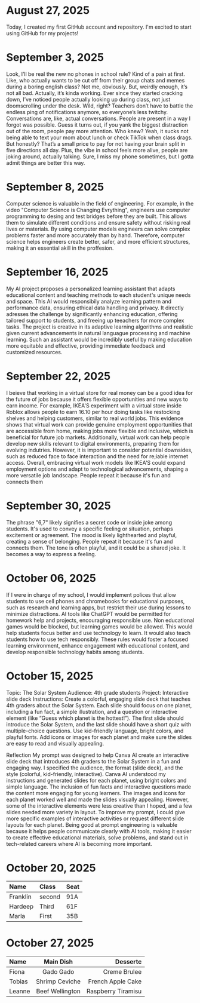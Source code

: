 # August 27, 2025

Today, I created my first GitHub account and repository. I'm excited to start using GitHub for my projects!

# September 3, 2025
Look, I’ll be real the new no phones in school rule? Kind of a pain at first. Like, who actually wants to be cut off from their group chats and memes during a boring english class? Not me, obviously. But, weirdly enough, it’s not all bad. Actually, it’s kinda working.
Ever since they started cracking down, I’ve noticed people actually looking up during class, not just doomscrolling under the desk. Wild, right? Teachers don’t have to battle the endless ping of notifications anymore, so everyone’s less twitchy. Conversations are, like, actual conversations. People are present in a way I forgot was possible. Guess it turns out, if you yank the biggest distraction out of the room, people pay more attention. Who knew?
Yeah, it sucks not being able to text your mom about lunch or check TikTok when class drags. But honestly? That’s a small price to pay for not having your brain split in five directions all day. Plus, the vibe in school feels more alive, people are joking around, actually talking. Sure, I miss my phone sometimes, but I gotta admit things are better this way.

# September 8, 2025
Computer science is valuable in the field of engineering. For example, in the video "Computer Science is Changing Evrything", engineers use computer programming to desing and test bridges before they are built. This allows them to simulate different conditions and ensure safety without risking real lives or materials. By using computer models engineers can solve complex problems faster and more accurately than by hand. Therefore, computer science helps engineers create better, safer, and more efficient structures, making it an essential akill in the proffesion.

# September 16, 2025
My AI project proposes a personalized learning assistant that adapts educational content and teaching methods to each student's unique needs and space. This AI would responsibily analyze learning pattern and performance data, ensuring ethical data handling and privacy. It directly adresses the challenge by significantly enhancing education, offering tailored support to students, and freeing up teeachers for more complex tasks. The project is creative in its adaptive learning algorithms and realistic given current advancements in natural languague processing and machine learning. Such an assistant would be incredibly useful by making education more equitable and effective, providing immediate feedback and customized resources. 

# September 22, 2025
I beieve that working in a virtual store for real money can be a good idea for the future of jobs because it offers flexible opportunities and new ways to earn income. For example, IKEA'S experiment with a virtual store inside Roblox allows people to earn 16.10 per hour doing tasks like restocking shelves and helping customers, similar to real world jobs. This evidence shows that virtual work can provide genuine employment opportunities  that are accessible from home, making jobs more flexible and inclusive, which is beneficial for future job markets. Additionally, virtual work can help people develop new skills relevant to digital environments, preparing them for evolving indutries. However, it is important to consider potential downsides, such as reduced face to face interaction and the need for re;iable internet access. Overall, embracing virtual work models like IKEA'S could expand employment options and adapt to technological advancements, shaping a more versatile job landscape. People repeat it because it's fun and connects them

# September 30, 2025
The phrase "6,7" likely signifies a secret code or inside joke among students. It's used to convey a specific feeling or situation, perhaps excitement or agreement. The mood is likely lighthearted and playful, creating a sense of belonging. People repeat it because it's fun and connects them. The tone is often playful, and it could be a shared joke. It becomes a way to express a feeling.

# October 06, 2025
If I were in charge of my school, I would implement polices that allow students to use cell phones and chromebooks for educational purposes, such as research and learning apps, but restrict their use during lessons to minimize distractions. AI tools like ChatGPT would be permitted for homework help and projects, encouraging responsible use. Non educational games would be blocked, but learning games would be allowed. This would help students focus better and use technology to learn. It would also teach students how to use tech responsibly. These rules would foster a focused learning environment, enhance engagement with educational content, and develop responsible technology habits among students.

# October 15, 2025
Topic: The Solar System
Audience: 4th grade students
Project: Interactive slide deck
Instructions:
Create a colorful, engaging slide deck that teaches 4th graders about the Solar System. Each slide should focus on one planet, including a fun fact, a simple illustration, and a question or interactive element (like “Guess which planet is the hottest!”). The first slide should introduce the Solar System, and the last slide should have a short quiz with multiple-choice questions. Use kid-friendly language, bright colors, and playful fonts. Add icons or images for each planet and make sure the slides are easy to read and visually appealing.

 Reflection
My prompt was designed to help Canva AI create an interactive slide deck that introduces 4th graders to the Solar System in a fun and engaging way. I specified the audience, the format (slide deck), and the style (colorful, kid-friendly, interactive). Canva AI understood my instructions and generated slides for each planet, using bright colors and simple language. The inclusion of fun facts and interactive questions made the content more engaging for young learners. The images and icons for each planet worked well and made the slides visually appealing. However, some of the interactive elements were less creative than I hoped, and a few slides needed more variety in layout. To improve my prompt, I could give more specific examples of interactive activities or request different slide layouts for each planet. Being good at prompt engineering is valuable because it helps people communicate clearly with AI tools, making it easier to create effective educational materials, solve problems, and stand out in tech-related careers where AI is becoming more important.

# October 20, 2025

| Name     | Class | Seat |
| :------- | :---- | :--- |
| Franklin |second |91A   |
| Hardeep  | Third |61F   |
| Marla    |First  |35B   |

# October 27, 2025

| Name    | Main Dish       | Dessertc          |
| :---    |    :----:       |         ---:      |
| Fiona   | Gado Gado       | Creme Brulee      |
| Tobias  | Shrimp Ceviche  |	French Apple Cake |
| Leanne  | 	Beef Wellington| Raspberry Tiramisu|
